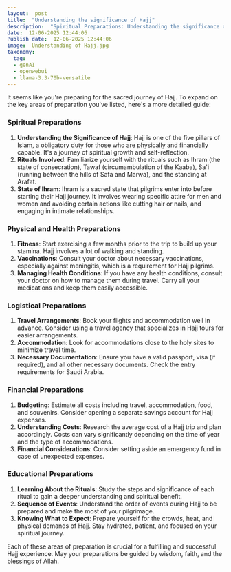 ```yaml
---
layout:  post
title:  "Understanding the significance of Hajj"
description:  "Spiritual Preparations: Understanding the significance of Hajj, the rituals involved, and the importance of being in a state of ihram. Physical and Health Preparations: Tips on fitness, vaccinations, and managing health conditions during travel. Logistical Preparations: Guidance on travel arrangements, accommodation, and necessary documentation. Financial Preparations: Budgeting for the trip, understanding costs, and financial considerations. Educational Preparations: Learning about the rituals, understanding the sequence of events during Hajj, and knowing what to expect."
date:  12-06-2025 12:44:06
Publish date:  12-06-2025 12:44:06
image:  Understanding of Hajj.jpg
taxonomy:
  tag:
  - genAI
  - openwebui
  - llama-3.3-70b-versatile
---
```

It seems like you're preparing for the sacred journey of Hajj. To expand on the key areas of preparation you've listed, here's a more detailed guide:

### Spiritual Preparations
1. **Understanding the Significance of Hajj**: Hajj is one of the five pillars of Islam, a obligatory duty for those who are physically and financially capable. It's a journey of spiritual growth and self-reflection.
2. **Rituals Involved**: Familiarize yourself with the rituals such as Ihram (the state of consecration), Tawaf (circumambulation of the Kaaba), Sa'i (running between the hills of Safa and Marwa), and the standing at Arafat.
3. **State of Ihram**: Ihram is a sacred state that pilgrims enter into before starting their Hajj journey. It involves wearing specific attire for men and women and avoiding certain actions like cutting hair or nails, and engaging in intimate relationships.

### Physical and Health Preparations
1. **Fitness**: Start exercising a few months prior to the trip to build up your stamina. Hajj involves a lot of walking and standing.
2. **Vaccinations**: Consult your doctor about necessary vaccinations, especially against meningitis, which is a requirement for Hajj pilgrims.
3. **Managing Health Conditions**: If you have any health conditions, consult your doctor on how to manage them during travel. Carry all your medications and keep them easily accessible.

### Logistical Preparations
1. **Travel Arrangements**: Book your flights and accommodation well in advance. Consider using a travel agency that specializes in Hajj tours for easier arrangements.
2. **Accommodation**: Look for accommodations close to the holy sites to minimize travel time.
3. **Necessary Documentation**: Ensure you have a valid passport, visa (if required), and all other necessary documents. Check the entry requirements for Saudi Arabia.

### Financial Preparations
1. **Budgeting**: Estimate all costs including travel, accommodation, food, and souvenirs. Consider opening a separate savings account for Hajj expenses.
2. **Understanding Costs**: Research the average cost of a Hajj trip and plan accordingly. Costs can vary significantly depending on the time of year and the type of accommodations.
3. **Financial Considerations**: Consider setting aside an emergency fund in case of unexpected expenses.

### Educational Preparations
1. **Learning About the Rituals**: Study the steps and significance of each ritual to gain a deeper understanding and spiritual benefit.
2. **Sequence of Events**: Understand the order of events during Hajj to be prepared and make the most of your pilgrimage.
3. **Knowing What to Expect**: Prepare yourself for the crowds, heat, and physical demands of Hajj. Stay hydrated, patient, and focused on your spiritual journey.

Each of these areas of preparation is crucial for a fulfilling and successful Hajj experience. May your preparations be guided by wisdom, faith, and the blessings of Allah.